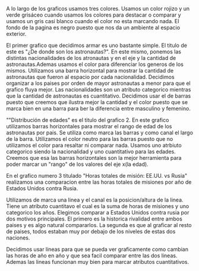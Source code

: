 A lo largo de los graficos usamos tres colores. Usamos un color rojizo y un verde grisáceo cuando usamos los colores para destacar o comparar y usamos un gris casi blanco cuando el color no esta marcando nada. El fondo de la pagina es negro puesto que nos da un ambiente al espacio exterior.

El primer grafico que decidimos armar es uno bastante simple. El titulo de este es "¿De donde son los astronautas?". En este mismo, ponemos las distintas nacionalidades de los atronautas y en el eje y la cantidad de astronautas.Ademas usamos el color para diferenciar los generos de los mismos. Utilizamos una barra horizontal para mostrar la cantidad de astronautas que fueron al espacio por cada nacionalidad. Decidimos organizar a los paises por orden de mayor astronautas a menor para que el grafico fluya mejor. Las nacionalidades son un atributo categorico mientras que la cantidad de astronautas es cuantitativo. Decidimos usar el de barras puesto que creemos que ilustra mejor la cantidad y el color puesto que se marca bien en una barra para ber la diferencia entre masculino y femenino.

""Distribución de edades" es el titulo del grafico 2. En este grafico utilizamos barras horizontales para mostrar el rango de edad de los astronautas por pais. Se utiliza como marca las barras y como canal el largo de la barra. Utilizamos el color neutro para las barras puesto que no utilizamos el color para resaltar ni comparar nada. Usamos uno atrbiuto categorico siendo la nacionalidad y uno cuantitativo para las edades. Creemos que esa las barras horizontales son la mejor herramienta para poder marcar un "rango" de los valores del eje x(la edad). 


En el grafico numero 3 titulado "Horas totales de misión: EE.UU. vs Rusia" realizamos una comparacion entre las horas totales de misiones por año de Estados Unidos contra Rusia. 

Utilizamos de marca una linea y el canal es la posicion/altura de la linea. Tiene un atributo cuantitavo el cual es la suma de horas de misiones y uno categorico los años. Elegimos comparar a Estados Unidos contra rusia por dos motivos principales. El primero es la historica rivalidad entre ambos paises y es algo natural compararlos. La segunda es que al graficar al resto de paises, todos estaban muy por debajo de los niveles de estas dos naciones.

Decidimos usar lineas para que se pueda ver graficamente como cambian las horas de año en año y que sea facil comparar entre las dos lineas. Ademas las lineas funcionan muy bien para marcar atributos cuantitativos.


